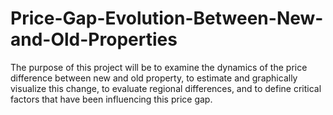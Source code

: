 # Price-Gap-Evolution-Between-New-and-Old-Properties
The purpose of this project will be to examine the dynamics of the price difference between new and old property, to estimate and graphically visualize this change, to evaluate regional differences, and to define critical factors that have been influencing this price gap.

